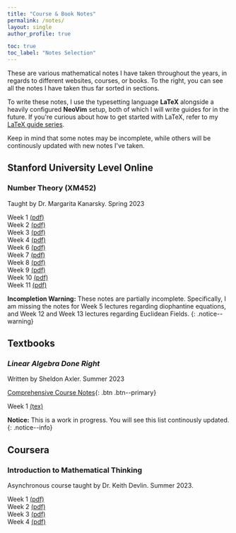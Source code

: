 ```yaml
---
title: "Course & Book Notes"
permalink: /notes/
layout: single
author_profile: true

toc: true
toc_label: "Notes Selection"
---
```

These are various mathematical notes I have taken throughout the years, in regards to different websites, courses, or books. To the right, you can see all the notes I have taken thus far sorted in sections. 

To write these notes, I use the typesetting language **LaTeX** alongside a heavily configured **NeoVim** setup, both of which I will write guides for in the future. If you're curious about how to get started with LaTeX, refer to my [LaTeX guide series](https://erdaifuu.github.io/guides/#latex).

Keep in mind that some notes may be incomplete, while others will be continously updated with new notes I've taken. 

## Stanford University Level Online
### Number Theory (XM452)
Taught by Dr. Margarita Kanarsky. Spring 2023

Week 1 [(pdf)](https://erdaifuu.github.io/assets/documents/stulo/XM452/NT01.pdf)  
Week 2 [(pdf)](https://erdaifuu.github.io/assets/documents/stulo/XM452/NT02.pdf)  
Week 3 [(pdf)](https://erdaifuu.github.io/assets/documents/stulo/XM452/NT03.pdf)  
Week 4 [(pdf)](https://erdaifuu.github.io/assets/documents/stulo/XM452/NT04.pdf)  
Week 6 [(pdf)](https://erdaifuu.github.io/assets/documents/stulo/XM452/NT06.pdf)  
Week 7 [(pdf)](https://erdaifuu.github.io/assets/documents/stulo/XM452/NT07.pdf)  
Week 8 [(pdf)](https://erdaifuu.github.io/assets/documents/stulo/XM452/NT08.pdf)  
Week 9 [(pdf)](https://erdaifuu.github.io/assets/documents/stulo/XM452/NT09.pdf)  
Week 10 [(pdf)](https://erdaifuu.github.io/assets/documents/stulo/XM452/NT10.pdf)  
Week 11 [(pdf)](https://erdaifuu.github.io/assets/documents/stulo/XM452/NT11.pdf)  

**Incompletion Warning:** These notes are partially incomplete. Specifically, I am missing the notes for Week 5 lectures regarding diophantine equations, and Week 12 and Week 13 lectures regarding Euclidean Fields. 
{: .notice--warning}

## Textbooks
### *Linear Algebra Done Right* 
Written by Sheldon Axler. Summer 2023

[Comprehensive Course Notes](https://erdaifuu.github.io/guides/wip){: .btn .btn--primary}

Week 1 [(tex)](https://erdaifuu.github.io/assets/documents/books/axlerla/ch_01.tex)  

**Notice:** This is a work in progress. You will see this list continously updated.
{: .notice--info}

## Coursera
### Introduction to Mathematical Thinking
Asynchronous course taught by Dr. Keith Devlin. Summer 2023.

Week 1 [(pdf)](https://erdaifuu.github.io/assets/documents/coursera/MT01.pdf)  
Week 2 [(pdf)](https://erdaifuu.github.io/assets/documents/coursera/MT02.pdf)  
Week 3 [(pdf)](https://erdaifuu.github.io/assets/documents/coursera/MT03.pdf)  
Week 4 [(pdf)](https://erdaifuu.github.io/assets/documents/coursera/MT04.pdf)  
